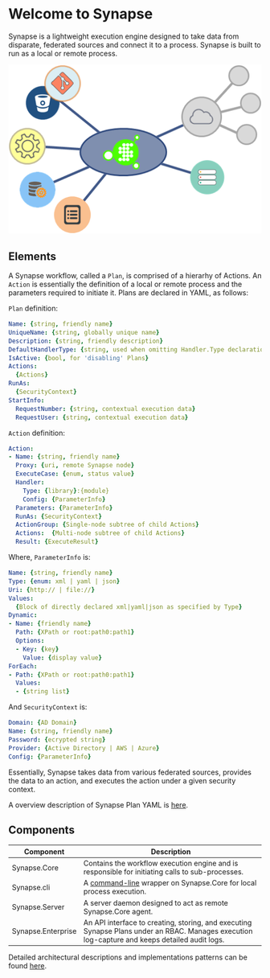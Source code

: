# Welcome to Synapse

Synapse is a lightweight execution engine designed to take data from disparate, federated sources and connect it to a process.  Synapse is built to run as a local or remote process.

<p align="center">
<img alt="Synapse Concept" src="img/syn_concept.png" />
</p>

## Elements

A Synapse workflow, called a `Plan`, is comprised of a hierarhy of Actions.  An `Action` is essentially the definition of a local or remote process and the parameters required to initiate it.  Plans are declared in YAML, as follows:

`Plan` definition:
```yaml
Name: {string, friendly name}
UniqueName: {string, globally unique name}
Description: {string, friendly description}
DefaultHandlerType: {string, used when omitting Handler.Type declaration}
IsActive: {bool, for 'disabling' Plans}
Actions:
  {Actions}
RunAs:
  {SecurityContext}
StartInfo:
  RequestNumber: {string, contextual execution data}
  RequestUser: {string, contextual execution data}
```
`Action` definition:
```yaml
Action:
- Name: {string, friendly name}
  Proxy: {uri, remote Synapse node}
  ExecuteCase: {enum, status value}
  Handler:
    Type: {library}:{module}
    Config: {ParameterInfo}
  Parameters: {ParameterInfo}
  RunAs: {SecurityContext}
  ActionGroup: {Single-node subtree of child Actions}
  Actions:  {Multi-node subtree of child Actions}
  Result: {ExecuteResult}
```
Where, `ParameterInfo` is:
```yaml
Name: {string, friendly name}
Type: {enum: xml | yaml | json}
Uri: {http:// | file://}
Values:
  {Block of directly declared xml|yaml|json as specified by Type}
Dynamic:
- Name: {friendly name}
  Path: {XPath or root:path0:path1}
  Options:
  - Key: {key}
    Value: {display value}
ForEach:
- Path: {XPath or root:path0:path1}
  Values:
  - {string list}
```
And `SecurityContext` is:
```yaml
Domain: {AD Domain}
Name: {string, friendly name}
Password: {ecrypted string}
Provider: {Active Directory | AWS | Azure}
Config: {ParameterInfo}
```

Essentially, Synapse takes data from various federated sources, provides the data to an action, and executes the action under a given security context.

A overview description of Synapse Plan YAML is [here](/plans/ "Plan YAML").

## Components

| Component | Description
|--------|--------
|Synapse.Core|Contains the workflow execution engine and is responsible for initiating calls to sub-processes.
|Synapse.cli|A [command-line](/cli/ "Command-line") wrapper on Synapse.Core for local process execution.
|Synapse.Server|A server daemon designed to act as remote Synapse.Core agent.
|Synapse.Enterprise|An API interface to creating, storing, and executing Synapse Plans under an RBAC.  Manages execution log-capture and keeps detailed audit logs.

Detailed architectural descriptions and implementations patterns can be found [here](/architecture/ "Architecture").